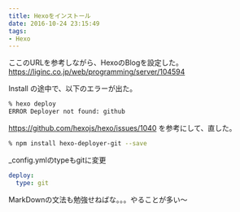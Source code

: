 ```yaml
---
title: Hexoをインストール
date: 2016-10-24 23:15:49
tags: 
- Hexo
---
```

ここのURLを参考しながら、HexoのBlogを設定した。
	https://liginc.co.jp/web/programming/server/104594

Install の途中で、以下のエラーが出た。

``` bash
% hexo deploy
ERROR Deployer not found: github
```
https://github.com/hexojs/hexo/issues/1040 を参考にして、直した。

``` bash
% npm install hexo-deployer-git --save
```

_config.ymlのtypeもgitに変更
``` _config.yml
deploy:
  type: git
```
<!-- more -->

MarkDownの文法も勉強せねばな。。。やることが多い〜
